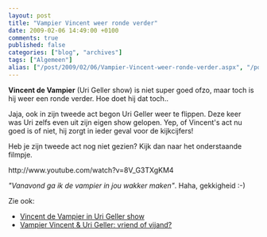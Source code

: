 ```yaml
---
layout: post
title: "Vampier Vincent weer ronde verder"
date: 2009-02-06 14:49:00 +0100
comments: true
published: false
categories: ["blog", "archives"]
tags: ["Algemeen"]
alias: ["/post/2009/02/06/Vampier-Vincent-weer-ronde-verder.aspx", "/post/2009/02/06/vampier-vincent-weer-ronde-verder.aspx"]
---
```

<!-- more -->

<p>
<strong>Vincent de Vampier</strong> (Uri Geller show) is niet super goed ofzo, maar toch is hij weer een ronde verder. Hoe doet hij dat toch.. 
</p>
<p>
Jaja, ook in zijn tweede act begon Uri Geller weer te flippen. Deze keer was&nbsp;Uri zelfs even uit zijn eigen show gelopen. Yep, of Vincent&#39;s act nu goed is of niet, hij zorgt in ieder geval voor de kijkcijfers! 
</p>
<p>
Heb je zijn tweede act nog niet gezien? Kijk dan naar het onderstaande filmpje. 
</p>
http://www.youtube.com/watch?v=8V_G3TXgKM4
<p>
<em>&quot;Vanavond ga ik de vampier in jou wakker maken&quot;</em>. Haha, gekkigheid :-) 
</p>
<p>
Zie ook: 
</p>
<ul>
	<li>
	<div>
	<a href="/post/2009/01/20/Vincent-the-Vampier-wat-een-clown.aspx">Vincent de Vampier in Uri Geller show</a> 
	</div>
	</li>
	<li>
	<div>
	<a href="/post/2009/01/26/Vampier-Vincent-Uri-Geller-vriend-of-vijand.aspx">Vampier Vincent &amp; Uri Geller: vriend of vijand?</a> 
	</div>
	</li>
</ul>
<p>
&nbsp;
</p>
